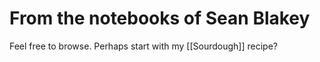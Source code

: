 # From the notebooks of Sean Blakey

Feel free to browse. Perhaps start with my [[Sourdough]] recipe? 